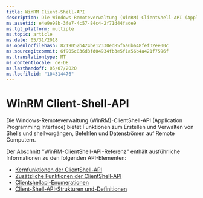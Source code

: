 ```yaml
---
title: WinRM Client-Shell-API
description: Die Windows-Remoteverwaltung (WinRM)-ClientShell-API (Application Programming Interface) bietet Funktionen zum Erstellen und Verwalten von Shells und shellvorgängen, Befehlen und Datenströmen auf Remote Computern.
ms.assetid: e4e9e98b-3fe7-4c57-84c4-2f71d44fade9
ms.tgt_platform: multiple
ms.topic: article
ms.date: 05/31/2018
ms.openlocfilehash: 8219052b424be12330ed85f6a6ba48fef32ee00c
ms.sourcegitcommit: 6f905c836d3fd04934fb3e5f1a56b4a421f7596f
ms.translationtype: MT
ms.contentlocale: de-DE
ms.lasthandoff: 05/07/2020
ms.locfileid: "104314476"
---
```

# <a name="winrm-client-shell-api"></a>WinRM Client-Shell-API

Die Windows-Remoteverwaltung (WinRM)-ClientShell-API (Application Programming Interface) bietet Funktionen zum Erstellen und Verwalten von Shells und shellvorgängen, Befehlen und Datenströmen auf Remote Computern.

Der Abschnitt "WinRM-ClientShell-API-Referenz" enthält ausführliche Informationen zu den folgenden API-Elementen:

-   [Kernfunktionen der ClientShell-API](client-shell-api-core-functions.md)
-   [Zusätzliche Funktionen der ClientShell-API](client-shell-api-additional-functions.md)
-   [Clientshellapi-Enumerationen](client-shell-api-enumerations.md)
-   [Client-Shell-API-Strukturen und-Definitionen](client-shell-api-structures.md)